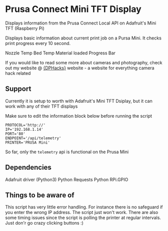# Prusa Connect Mini TFT Display

Displays information from the Prusa Connect Local API on Adafruit's Mini TFT (Raspberry Pi)

Displays basic information about current print job on a Pursa Mini. It checks print progress every 10 second.

Nozzle Temp
Bed Temp
Material loaded
Progress Bar

If you would like to read some more about cameras and photography, check out my website @ [{DPHacks}](https://dphacks.com/how-to-canon-camera-control-api-ccapi/) website - a website for everything camera hack related

## Support

Currently it is setup to worth with Adafruit's Mini TFT Dsiplay, but it can work with any of their TFT displays

Make sure to edit the information block below before running the script

```
PROTOCOL='http://'
IP='192.168.1.14'
PORT='80'
ENDPOINT='/api/telemetry'
PRINTER='PRUSA Mini'
```

So far, only the ```telemetry``` api is functional on the Prusa Mini

## Dependencies

Adafruit driver (Python3)
Python Requests
Python RPi.GPIO

## Things to be aware of

This script has very little error handling. For instance there is no safeguard if you enter the wrong IP address. The script just won't work. There are also some timing issues since the script is polling the printer at regular intervals. Just don'r go crazy clicking buttons :)